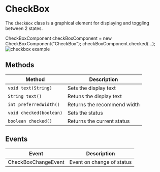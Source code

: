 # CheckBox

The `CheckBox` class is a graphical element for displaying and toggling between 2 states.

<code-block lang="java">
CheckBoxComponent checkBoxComponent = new CheckBoxComponent("CheckBox");
checkBoxComponent.checked(...);
</code-block>
<img src="checkbox.png" alt="checkbox example"/>

## Methods

| Method                              | Description                 |
|-------------------------------------|-----------------------------|
| <code>void text(String)</code>      | Sets the display text       |
| <code>String text()</code>          | Retuns the display text     |
| <code>int preferredWidth()</code>   | Returns the recommend width |
| <code>void checked(boolean)</code>  | Sets the status             |
| <code>boolean checked()</code>      | Returns the current status  |

## Events

| Event                              | Description                |
|------------------------------------|----------------------------|
| CheckBoxChangeEvent                | Event on change of status  |